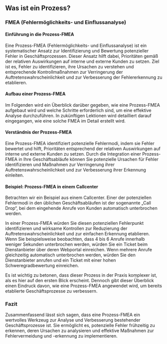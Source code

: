 ## Was ist ein Prozess?

### FMEA (Fehlermöglichkeits- und Einflussanalyse)

#### Einführung in die Prozess-FMEA

Eine Prozess-FMEA (Fehlermöglichkeits- und Einflussanalyse) ist ein systematischer Ansatz zur Identifizierung und Bewertung potenzieller Fehler in Geschäftsprozessen. Dieser Ansatz hilft dabei, Prioritäten gemäß der relativen Auswirkungen auf interne und externe Kunden zu setzen. Ziel ist es, Fehler zu identifizieren, ihre Ursachen zu verstehen und entsprechende Kontrollmaßnahmen zur Verringerung der Auftretenswahrscheinlichkeit und zur Verbesserung der Fehlererkennung zu etablieren.

#### Aufbau einer Prozess-FMEA

Im Folgenden wird ein Überblick darüber gegeben, wie eine Prozess-FMEA aufgebaut wird und welche Schritte erforderlich sind, um eine effektive Analyse durchzuführen. In zukünftigen Lektionen wird detailliert darauf eingegangen, wie eine solche FMEA im Detail erstellt wird.

#### Verständnis der Prozess-FMEA

Eine Prozess-FMEA identifiziert potenzielle Fehlermodi, indem sie Fehler bewertet und hilft, Prioritäten entsprechend der relativen Auswirkungen auf interne und externe Kunden zu setzen. Durch die Integration einer Prozess-FMEA in Ihre Geschäftsabläufe können Sie potenzielle Ursachen für Fehler identifizieren und Maßnahmen zur Verringerung ihrer Auftretenswahrscheinlichkeit und zur Verbesserung ihrer Erkennung einleiten.

#### Beispiel: Prozess-FMEA in einem Callcenter

Betrachten wir ein Beispiel aus einem Callcenter. Einer der potenziellen Fehlermodi in den üblichen Geschäftsabläufen ist der sogenannte „Call Drop“, bei dem eingehende Anrufe von Kunden automatisch unterbrochen werden.

In einer Prozess-FMEA würden Sie diesen potenziellen Fehlerpunkt identifizieren und wirksame Kontrollen zur Reduzierung der Auftretenswahrscheinlichkeit und zur einfachen Erkennung etablieren. Wenn Sie beispielsweise beobachten, dass 4 bis 6 Anrufe innerhalb weniger Sekunden unterbrochen werden, würden Sie ein Ticket beim Dienstanbieter über deren Webportal einreichen. Wenn mehrere Anrufe gleichzeitig automatisch unterbrochen werden, würden Sie den Dienstanbieter anrufen und ein Ticket mit einer hohen Schweregradbewertung einreichen.

Es ist wichtig zu betonen, dass dieser Prozess in der Praxis komplexer ist, als es hier auf den ersten Blick erscheint. Dennoch gibt dieser Überblick einen Eindruck davon, wie eine Prozess-FMEA angewendet wird, um bereits etablierte Geschäftsprozesse zu verbessern.

### Fazit

Zusammenfassend lässt sich sagen, dass eine Prozess-FMEA ein wertvolles Werkzeug zur Analyse und Verbesserung bestehender Geschäftsprozesse ist. Sie ermöglicht es, potenzielle Fehler frühzeitig zu erkennen, deren Ursachen zu analysieren und effektive Maßnahmen zur Fehlervermeidung und -erkennung zu implementieren.
